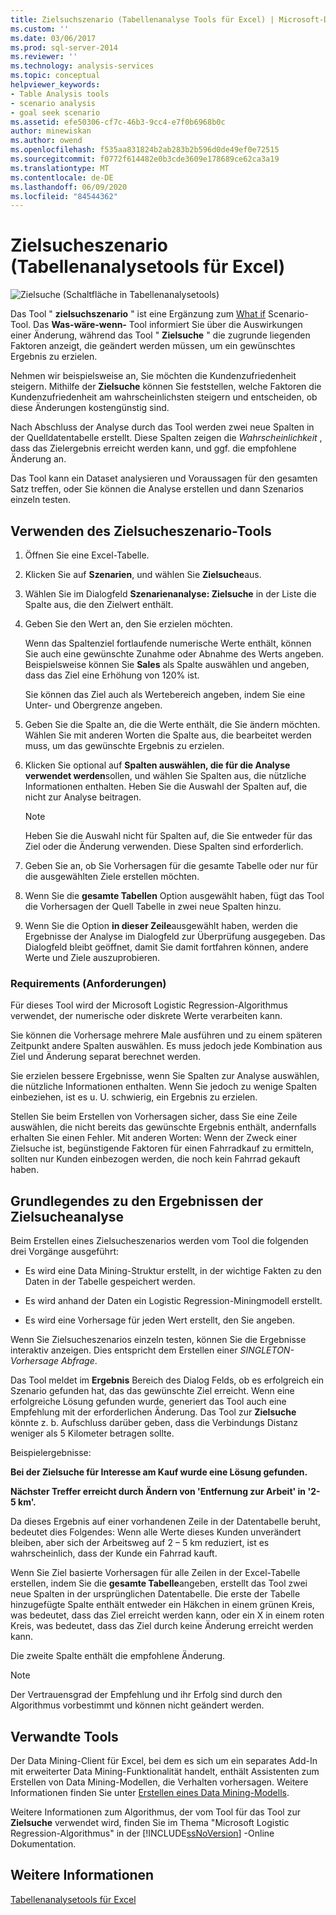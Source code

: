 ```yaml
---
title: Zielsuchszenario (Tabellenanalyse Tools für Excel) | Microsoft-Dokumentation
ms.custom: ''
ms.date: 03/06/2017
ms.prod: sql-server-2014
ms.reviewer: ''
ms.technology: analysis-services
ms.topic: conceptual
helpviewer_keywords:
- Table Analysis tools
- scenario analysis
- goal seek scenario
ms.assetid: efe50306-cf7c-46b3-9cc4-e7f0b6968b0c
author: minewiskan
ms.author: owend
ms.openlocfilehash: f535aa831824b2ab283b2b596d0de49ef0e72515
ms.sourcegitcommit: f0772f614482e0b3cde3609e178689ce62ca3a19
ms.translationtype: MT
ms.contentlocale: de-DE
ms.lasthandoff: 06/09/2020
ms.locfileid: "84544362"
---
```

# <a name="goal-seek-scenario-table-analysis-tools-for-excel"></a>Zielsucheszenario (Tabellenanalysetools für Excel)
  ![Zielsuche (Schaltfläche in Tabellenanalysetools)](media/tat-goalseek.gif "Zielsuche (Schaltfläche in Tabellenanalysetools)")  
  
 Das Tool " **zielsuchszenario** " ist eine Ergänzung zum [What if](what-if-scenario-table-analysis-tools-for-excel.md) Scenario-Tool. Das **Was-wäre-wenn-** Tool informiert Sie über die Auswirkungen einer Änderung, während das Tool " **Zielsuche** " die zugrunde liegenden Faktoren anzeigt, die geändert werden müssen, um ein gewünschtes Ergebnis zu erzielen.  
  
 Nehmen wir beispielsweise an, Sie möchten die Kundenzufriedenheit steigern. Mithilfe der **Zielsuche** können Sie feststellen, welche Faktoren die Kundenzufriedenheit am wahrscheinlichsten steigern und entscheiden, ob diese Änderungen kostengünstig sind.  
  
 Nach Abschluss der Analyse durch das Tool werden zwei neue Spalten in der Quelldatentabelle erstellt. Diese Spalten zeigen die *Wahrscheinlichkeit* , dass das Zielergebnis erreicht werden kann, und ggf. die empfohlene Änderung an.  
  
 Das Tool kann ein Dataset analysieren und Voraussagen für den gesamten Satz treffen, oder Sie können die Analyse erstellen und dann Szenarios einzeln testen.  
  
## <a name="using-the-goal-seek-scenario-tool"></a>Verwenden des Zielsucheszenario-Tools  
  
1.  Öffnen Sie eine Excel-Tabelle.  
  
2.  Klicken Sie auf **Szenarien**, und wählen Sie **Zielsuche**aus.  
  
3.  Wählen Sie im Dialogfeld **Szenarienanalyse: Zielsuche** in der Liste die Spalte aus, die den Zielwert enthält.  
  
4.  Geben Sie den Wert an, den Sie erzielen möchten.  
  
     Wenn das Spaltenziel fortlaufende numerische Werte enthält, können Sie auch eine gewünschte Zunahme oder Abnahme des Werts angeben. Beispielsweise können Sie **Sales** als Spalte auswählen und angeben, dass das Ziel eine Erhöhung von 120% ist.  
  
     Sie können das Ziel auch als Wertebereich angeben, indem Sie eine Unter- und Obergrenze angeben.  
  
5.  Geben Sie die Spalte an, die die Werte enthält, die Sie ändern möchten. Wählen Sie mit anderen Worten die Spalte aus, die bearbeitet werden muss, um das gewünschte Ergebnis zu erzielen.  
  
6.  Klicken Sie optional auf **Spalten auswählen, die für die Analyse verwendet werden**sollen, und wählen Sie Spalten aus, die nützliche Informationen enthalten. Heben Sie die Auswahl der Spalten auf, die nicht zur Analyse beitragen.  
  
    > [!NOTE]  
    >  Heben Sie die Auswahl nicht für Spalten auf, die Sie entweder für das Ziel oder die Änderung verwenden. Diese Spalten sind erforderlich.  
  
7.  Geben Sie an, ob Sie Vorhersagen für die gesamte Tabelle oder nur für die ausgewählten Ziele erstellen möchten.  
  
8.  Wenn Sie die **gesamte Tabellen** Option ausgewählt haben, fügt das Tool die Vorhersagen der Quell Tabelle in zwei neue Spalten hinzu.  
  
9. Wenn Sie die Option **in dieser Zeile**ausgewählt haben, werden die Ergebnisse der Analyse im Dialogfeld zur Überprüfung ausgegeben. Das Dialogfeld bleibt geöffnet, damit Sie damit fortfahren können, andere Werte und Ziele auszuprobieren.  
  
### <a name="requirements"></a>Requirements (Anforderungen)  
 Für dieses Tool wird der Microsoft Logistic Regression-Algorithmus verwendet, der numerische oder diskrete Werte verarbeiten kann.  
  
 Sie können die Vorhersage mehrere Male ausführen und zu einem späteren Zeitpunkt andere Spalten auswählen. Es muss jedoch jede Kombination aus Ziel und Änderung separat berechnet werden.  
  
 Sie erzielen bessere Ergebnisse, wenn Sie Spalten zur Analyse auswählen, die nützliche Informationen enthalten. Wenn Sie jedoch zu wenige Spalten einbeziehen, ist es u. U. schwierig, ein Ergebnis zu erzielen.  
  
 Stellen Sie beim Erstellen von Vorhersagen sicher, dass Sie eine Zeile auswählen, die nicht bereits das gewünschte Ergebnis enthält, andernfalls erhalten Sie einen Fehler. Mit anderen Worten: Wenn der Zweck einer Zielsuche ist, begünstigende Faktoren für einen Fahrradkauf zu ermitteln, sollten nur Kunden einbezogen werden, die noch kein Fahrrad gekauft haben.  
  
## <a name="understanding-the-results-of-goal-seek-analysis"></a>Grundlegendes zu den Ergebnissen der Zielsucheanalyse  
 Beim Erstellen eines Zielsucheszenarios werden vom Tool die folgenden drei Vorgänge ausgeführt:  
  
-   Es wird eine Data Mining-Struktur erstellt, in der wichtige Fakten zu den Daten in der Tabelle gespeichert werden.  
  
-   Es wird anhand der Daten ein Logistic Regression-Miningmodell erstellt.  
  
-   Es wird eine Vorhersage für jeden Wert erstellt, den Sie angeben.  
  
 Wenn Sie Zielsucheszenarios einzeln testen, können Sie die Ergebnisse interaktiv anzeigen. Dies entspricht dem Erstellen einer *SINGLETON-Vorhersage Abfrage*.  
  
 Das Tool meldet im **Ergebnis** Bereich des Dialog Felds, ob es erfolgreich ein Szenario gefunden hat, das das gewünschte Ziel erreicht. Wenn eine erfolgreiche Lösung gefunden wurde, generiert das Tool auch eine Empfehlung mit der erforderlichen Änderung. Das Tool zur **Zielsuche** könnte z. b. Aufschluss darüber geben, dass die Verbindungs Distanz weniger als 5 Kilometer betragen sollte.  
  
 Beispielergebnisse:  
  
 **Bei der Zielsuche für Interesse am Kauf wurde eine Lösung gefunden.**  
  
 **Nächster Treffer erreicht durch Ändern von 'Entfernung zur Arbeit' in '2-5 km'.**  
  
 Da dieses Ergebnis auf einer vorhandenen Zeile in der Datentabelle beruht, bedeutet dies Folgendes: Wenn alle Werte dieses Kunden unverändert bleiben, aber sich der Arbeitsweg auf 2 – 5 km reduziert, ist es wahrscheinlich, dass der Kunde ein Fahrrad kauft.  
  
 Wenn Sie Ziel basierte Vorhersagen für alle Zeilen in der Excel-Tabelle erstellen, indem Sie die **gesamte Tabelle**angeben, erstellt das Tool zwei neue Spalten in der ursprünglichen Datentabelle. Die erste der Tabelle hinzugefügte Spalte enthält entweder ein Häkchen in einem grünen Kreis, was bedeutet, dass das Ziel erreicht werden kann, oder ein X in einem roten Kreis, was bedeutet, dass das Ziel durch keine Änderung erreicht werden kann.  
  
 Die zweite Spalte enthält die empfohlene Änderung.  
  
> [!NOTE]  
>  Der Vertrauensgrad der Empfehlung und ihr Erfolg sind durch den Algorithmus vorbestimmt und können nicht geändert werden.  
  
## <a name="related-tools"></a>Verwandte Tools  
 Der Data Mining-Client für Excel, bei dem es sich um ein separates Add-In mit erweiterter Data Mining-Funktionalität handelt, enthält Assistenten zum Erstellen von Data Mining-Modellen, die Verhalten vorhersagen. Weitere Informationen finden Sie unter [Erstellen eines Data Mining-Modells](creating-a-data-mining-model.md).  
  
 Weitere Informationen zum Algorithmus, der vom Tool für das Tool zur **Zielsuche** verwendet wird, finden Sie im Thema "Microsoft Logistic Regression-Algorithmus" in der [!INCLUDE[ssNoVersion](../includes/ssnoversion-md.md)] -Online Dokumentation.  
  
## <a name="see-also"></a>Weitere Informationen  
 [Tabellenanalysetools für Excel](table-analysis-tools-for-excel.md)  
  
  
